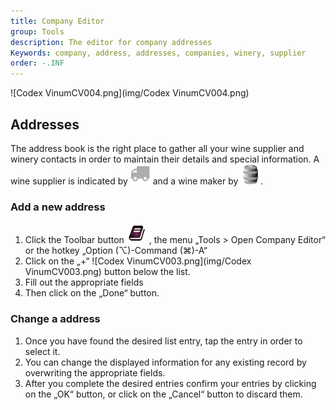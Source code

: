 ```yaml
---
title: Company Editor
group: Tools
description: The editor for company addresses
Keywords: company, address, addresses, companies, winery, supplier
order: -.INF
---
```



![Codex VinumCV004.png](img/Codex VinumCV004.png)


## Addresses

The address book is the right place to gather all your wine supplier and winery contacts in order to maintain their details and special information.
A wine supplier is indicated by ![truck_32.png](img/truck_32.png) and a wine maker by ![Weinfass_32.png](img/Weinfass_32.png).

### Add a new address

1. Click the Toolbar button ![toolbar_32_book.png](img/toolbar_32_book.png) , the menu „Tools > Open Company Editor“ or the hotkey „Option (⌥)-Command (⌘)-A“
2. Click on the „+“ ![Codex VinumCV003.png](img/Codex VinumCV003.png) button below the list.
3. Fill out the appropriate fields
4. Then click on the „Done“ button.

### Change a address

1. Once you have found the desired list entry, tap the entry in order to select it. 
2. You can change the displayed information for any existing record by overwriting the appropriate fields.
3. After you complete the desired entries confirm your entries by clicking on the „OK“ button, or click on the „Cancel“ button to discard them.






